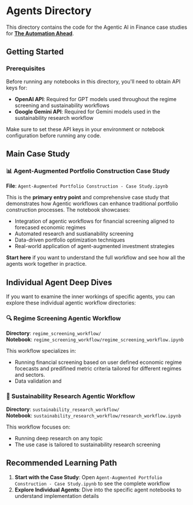 # Agents Directory

This directory contains the code for the Agentic AI in Finance case studies for [**The Automation Ahead**](https://rpc.cfainstitute.org/research/the-automation-ahead-content-series).

## Getting Started

### Prerequisites

Before running any notebooks in this directory, you'll need to obtain API keys for:

- **OpenAI API**: Required for GPT models used throughout the regime screening and sustainability workflows
- **Google Gemini API**: Required for Gemini models used in the sustainability research workflow

Make sure to set these API keys in your environment or notebook configuration before running any code.

## Main Case Study

### 📊 Agent-Augmented Portfolio Construction Case Study

**File**: `Agent-Augmented Portfolio Construction - Case Study.ipynb`

This is the **primary entry point** and comprehensive case study that demonstrates how Agentic workflows can enhance traditional portfolio construction processes. The notebook showcases:

- Integration of agentic workflows for financial screening aligned to forecased economic regimes
- Automated research and sustianability screening 
- Data-driven portfolio optimization techniques
- Real-world application of agent-augmented investment strategies

**Start here** if you want to understand the full workflow and see how all the agents work together in practice.

## Individual Agent Deep Dives

If you want to examine the inner workings of specific agents, you can explore these individual agentic workflow directories:

### 🔍 Regime Screening Agentic Workflow

**Directory**: `regime_screening_workflow/`  
**Notebook**: `regime_screening_workflow/regime_screening_workflow.ipynb`

This workflow specializes in:
- Running financial screening based on user defined economic regime focecasts and predifined metric criteria tailored for different regimes and sectors. 
- Data validation and 


### 🌱 Sustainability Research Agentic Workflow  

**Directory**: `sustainability_research_workflow/`  
**Notebook**: `sustainability_research_workflow/research_workflow.ipynb`

This workflow focuses on:
- Running deep research on any topic
- The use case is tailored to sustainability research screening

## Recommended Learning Path

1. **Start with the Case Study**: Open `Agent-Augmented Portfolio Construction - Case Study.ipynb` to see the complete workflow
2. **Explore Individual Agents**: Dive into the specific agent notebooks to understand implementation details

